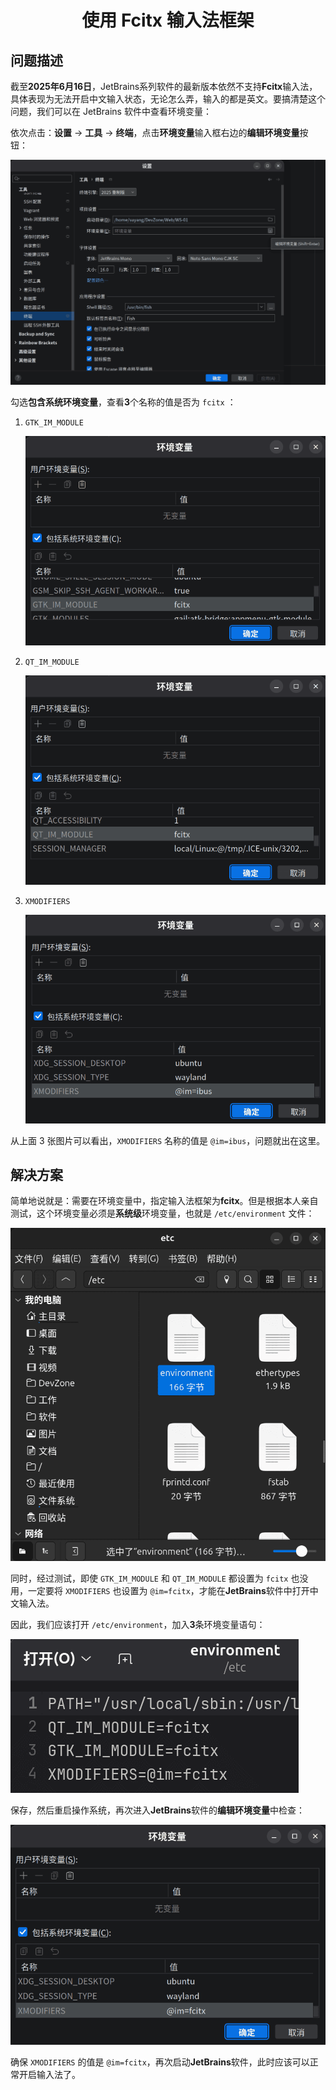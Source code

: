 # <center>使用 **Fcitx** 输入法框架</center>

## 问题描述

截至**2025年6月16日**，JetBrains系列软件的最新版本依然不支持**Fcitx**输入法，具体表现为无法开启中文输入状态，无论怎么弄，输入的都是英文。要搞清楚这个问题，我们可以在 JetBrains 软件中查看环境变量：

依次点击：**设置** → **工具** → **终端**，点击**环境变量**输入框右边的**编辑环境变量**按钮：

![JetBrains编辑环境变量](./Images/JetBrains_编辑环境变量.png)

勾选**包含系统环境变量**，查看**3**个名称的值是否为 `fcitx` ：

1. `GTK_IM_MODULE`

   ![GTK_IM_MODULE](./Images/GTK_IM_MODULE_fctix.png)

2. `QT_IM_MODULE`

   ![QT_IM_MODULE](./Images/QT_IM_MODULE_fctix.png)

3. `XMODIFIERS`

   ![XMODIFIERS](./Images/XMODIFIERS_ibus.png)

从上面 3 张图片可以看出，`XMODIFIERS` 名称的值是 `@im=ibus`，问题就出在这里。

## 解决方案

简单地说就是：需要在环境变量中，指定输入法框架为**fcitx**。但是根据本人亲自测试，这个环境变量必须是**系统级**环境变量，也就是 `/etc/environment` 文件：

![系统级环境变量](./Images/系统级环境变量.png)

同时，经过测试，即使 `GTK_IM_MODULE` 和 `QT_IM_MODULE` 都设置为 `fcitx` 也没用，一定要将 `XMODIFIERS` 也设置为 `@im=fcitx`，才能在**JetBrains**软件中打开中文输入法。

因此，我们应该打开 `/etc/environment`，加入**3**条环境变量语句：

![编辑系统环境变量](./Images/编辑系统环境变量.png)

保存，然后重启操作系统，再次进入**JetBrains**软件的**编辑环境变量**中检查：

![XMODIFIERS fctix](./Images/XMODIFIERS_fctix.png)

确保 `XMODIFIERS` 的值是 `@im=fcitx`，再次启动**JetBrains**软件，此时应该可以正常开启输入法了。
